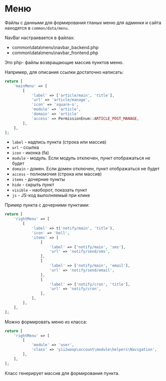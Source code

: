 Меню
===

Файлы с данными для формирования гланых меню для админки и сайта находятся в `common/data/menu`.

NavBar настраивается в файлах:

* common\data\menu\navbar_backend.php
* common\data\menu\navbar_frontend.php

Это php- файлы возвращающие массив пунктов меню.

Например, для описания ссылки достаточно написать:

```php
return [
	'mainMenu' => [
		[
			'label' => ['article/main', 'title'],
			'url' => 'article/manage',
			'icon' => 'square-o',
			'module' => 'article',
			'domain' => 'article'
			'access' => PermissionEnum::ARTICLE_POST_MANAGE,
		],
	],
];
```

* `label` - надпись пункта (строка или массив)
* `url` - ссылка
* `icon` - иконка (fa)
* `module` - модуль. Если модуль отключен, пункт отображаться не будет
* `domain` - домен. Если домен отключен, пункт отображаться не будет
* `access` - полномочия (строка или массив)
* `items` - дочерние пункты
* `hide` - скрыть пункт
* `visible` - наоборот, показать пункт
* `js` - JS-код выполняемый при клике

Пример пункта с дочерними пунктами:

```php
return [
	'rightMenu' => [
		[
			'label' => t('notify/main', 'title'),
			'icon' => 'bell',
			'items' => [
				[
					'label' => ['notify/main', 'sms'],
					'url' => 'notify/send/sms',
				],
				[
					'label' => ['notify/main', 'email'],
					'url' => 'notify/send/email',
				],
				[
					'label' => ['notify/cron', 'title'],
					'url' => 'notify/cron',
				],
			],
		],
	],
];
```

Можно формировать меню из класса:

```php
return [
	'rightMenu' => [
		[
			'module' => 'user',
			'class' => 'yii2woop\account\module\helpers\Navigation',
		],
	],
];
```

Класс генерирует массив для формирования пункта.